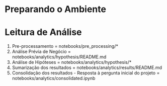 # Preparando o Ambiente


# Leitura de Análise
1. Pre-processamento = notebooks/pre_processing/*
2. Análise Prévia de Negócio = notebooks/analytics/hypothesis/README.md
3. Análise de Hipóteses = notebooks/analytics/hypothesis/*
4. Sumarização dos resultados = notebooks/analytics/results/README.md
5. Consolidação dos resultados - Resposta à pergunta inicial do projeto = notebooks/analytics/consolidated.ipynb
